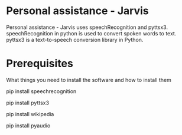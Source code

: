 
# Personal assistance - Jarvis  

Personal assistance - Jarvis uses speechRecognition and pyttsx3.
speechRecognition in python is used to convert spoken words to text.
pyttsx3 is a text-to-speech conversion library in Python.

# Prerequisites  

What things you need to install the software and how to install them

pip install speechrecognition

pip install pyttsx3

pip install wikipedia

pip install pyaudio



